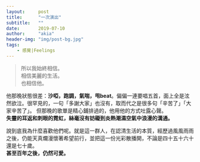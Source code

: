 ```yaml
---
layout:     post
title:      "一次演出"
subtitle:   ""
date:       2019-07-10
author:     "akia"
header-img: "img/post-bg.jpg"
tags:
    - 感覺|Feelings
---
```



> 所以我始終相信。   
> 相信美麗的生活。   
> 也相信他。 

他那晚狀態很差：**沙啞，跑調，氣喘，甩beat**。偏偏一連要唱五首，面上全是泫然欲泣。很罕見的，一句「多謝大家」也沒有，取而代之是很多句「辛苦了」「大家辛苦了」。 
但那晚的歌單是精心鋪排過的，他用他的方式吐露心聲。  
**失靈的耳返和刺眼的霓虹，絲毫沒有妨礙到炎熱潮濕空氣中浪漫的溝通。**

說到底我為什麼喜歡他們呢。就是這一群人，在認清生活的本質，經歷過風風雨雨之後，仍能天真爛漫懷著希望前行，並把這一份光彩散播開，不論是四十五十六十還是七十歲。  
**甚至百年之後，仍然可愛。** 
